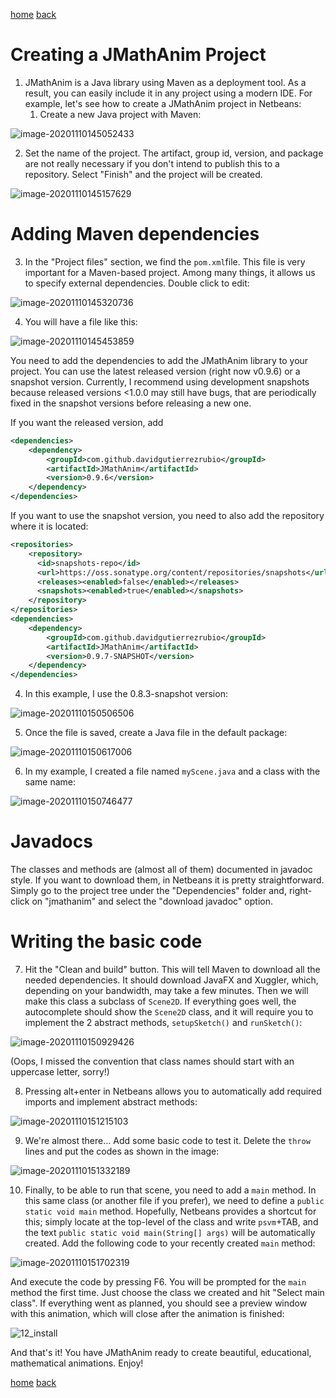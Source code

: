 [home](https://davidgutierrezrubio.github.io/jmathanim/) [back](../index.html)

# Creating a JMathAnim Project

1) JMathAnim is a Java library using Maven as a deployment tool. As a result, you can easily include it in any project using a modern IDE. For example, let's see how to create a JMathAnim project in Netbeans:
   1. Create a new Java project with Maven:

![image-20201110145052433](01_Install.png)

2) Set the name of the project. The artifact, group id, version, and package are not really necessary if you don't intend to publish this to a repository. Select "Finish" and the project will be created.

![image-20201110145157629](02_Install.png)


# Adding Maven dependencies
3) In the "Project files" section, we find the `pom.xml`file. This file is very important for a Maven-based project. Among many things, it allows us to specify external dependencies. Double click to edit:

![image-20201110145320736](03_Install.png)

4) You will have a file like this:

![image-20201110145453859](04_Install.png)

You need to add the dependencies to add the JMathAnim library to your project. You can use the latest released version (right now v0.9.6) or a snapshot version. Currently, I recommend using development snapshots because released versions <1.0.0 may still have bugs, that are periodically fixed in the snapshot versions before releasing a new one.

If you want the released version, add

```xml
<dependencies>
    <dependency>
        <groupId>com.github.davidgutierrezrubio</groupId>
        <artifactId>JMathAnim</artifactId>
        <version>0.9.6</version>
    </dependency>
</dependencies>
```

If you want to use the snapshot version, you need to also add the repository where it is located:

```xml
<repositories>
    <repository>
      <id>snapshots-repo</id>
      <url>https://oss.sonatype.org/content/repositories/snapshots</url>
      <releases><enabled>false</enabled></releases>
      <snapshots><enabled>true</enabled></snapshots>
    </repository>
</repositories>
<dependencies>
    <dependency>
        <groupId>com.github.davidgutierrezrubio</groupId>
        <artifactId>JMathAnim</artifactId>
        <version>0.9.7-SNAPSHOT</version>
    </dependency>
</dependencies>
```

4) In this example, I use the 0.8.3-snapshot version:

![image-20201110150506506](05_Install.png)

5) Once the file is saved, create a Java file in the default package:

![image-20201110150617006](06_install.png)

6) In my example, I created a file named `myScene.java` and a class with the same name:

![image-20201110150746477](07_install.png)

# Javadocs

The classes and methods are (almost all of them) documented in javadoc style. If you want to download them, in Netbeans it is pretty straightforward. Simply go to the project tree under the "Dependencies" folder and, right-click on "jmathanim" and select the "download javadoc" option.

# Writing the basic code
7) Hit the "Clean and build" button. This will tell Maven to download all the needed dependencies. It should download JavaFX and Xuggler, which, depending on your bandwidth, may take a few minutes. Then we will make this class a subclass of `Scene2D`. If everything goes well, the autocomplete should show the `Scene2D` class, and it will require you to implement the 2 abstract methods, `setupSketch()` and `runSketch()`:

![image-20201110150929426](08_install.png)

(Oops, I missed the convention that class names should start with an uppercase letter, sorry!)

8) Pressing alt+enter in Netbeans allows you to automatically add required imports and implement abstract methods:

![image-20201110151215103](09_install.png)

9) We're almost there... Add some basic code to test it. Delete the `throw` lines and put the codes as shown in the image:

![image-20201110151332189](10_install.png)

10) Finally, to be able to run that scene, you need to add a `main` method. In this same class (or another file if you prefer), we need to define a `public static void main` method. Hopefully, Netbeans provides a shortcut for this; simply locate at the top-level of the class and write `psvm`+TAB, and the text `public static void main(String[] args)` will be automatically created. Add the following code to your recently created `main` method:



![image-20201110151702319](11_install.png)

And execute the code by pressing F6. You will be prompted for the `main` method the first time. Just choose the class we created and hit "Select main class". If everything went as planned, you should see a preview window with this animation, which will close after the animation is finished:

![12_install](12_install.gif)

And that's it! You have JMathAnim ready to create beautiful, educational, mathematical animations. Enjoy!

[home](https://davidgutierrezrubio.github.io/jmathanim/) [back](../index.html)